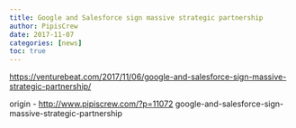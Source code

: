 ```yaml
---
title: Google and Salesforce sign massive strategic partnership
author: PipisCrew
date: 2017-11-07
categories: [news]
toc: true
---
```


https://venturebeat.com/2017/11/06/google-and-salesforce-sign-massive-strategic-partnership/

origin - http://www.pipiscrew.com/?p=11072 google-and-salesforce-sign-massive-strategic-partnership